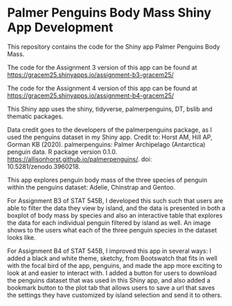 # Palmer Penguins Body Mass Shiny App Development

This repository contains the code for the Shiny app Palmer Penguins Body Mass.

The code for the Assignment 3 version of this app can be found at https://gracem25.shinyapps.io/assignment-b3-gracem25/

The code for the Assignment 4 version of this app can be found at https://gracem25.shinyapps.io/assignment-b4-gracem25/

This Shiny app uses the shiny, tidyverse, palmerpenguins, DT, bslib and thematic packages.

Data credit goes to the developers of the palmerpenguins package, as I used the penguins dataset in my Shiny app. Credit to:  Horst AM, Hill AP, Gorman KB (2020). palmerpenguins: Palmer Archipelago (Antarctica) penguin data. R package version 0.1.0. https://allisonhorst.github.io/palmerpenguins/. doi: 10.5281/zenodo.3960218.

This app explores penguin body mass of the three species of penguin within the penguins dataset: Adelie, Chinstrap and Gentoo. 

For Assignment B3 of STAT 545B, I developed this such such that users are able to filter the data they view by island, and the data is presented in both a boxplot of body mass by species and also an interactive table that explores the data for each individual penguin filtered by island as well. An image shows to the users what each of the three penguin species in the dataset looks like.

For Assignment B4 of STAT 545B, I improved this app in several ways: I added a black and white theme, sketchy, from Bootswatch that fits in well with the focal bird of the app, penguins, and made the app more exciting to look at and easier to interact with. I added a button for users to download the penguins dataset that was used in this Shiny app, and also added a bookmark button to the plot tab that allows users to save a url that saves the settings they have customized by island selection and send it to others.
